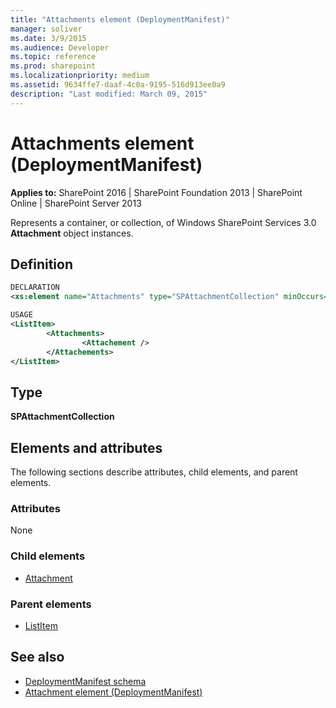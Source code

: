 ```yaml
---
title: "Attachments element (DeploymentManifest)"
manager: soliver
ms.date: 3/9/2015
ms.audience: Developer
ms.topic: reference
ms.prod: sharepoint
ms.localizationpriority: medium
ms.assetid: 9634ffe7-daaf-4c0a-9195-516d913ee0a9
description: "Last modified: March 09, 2015"
---
```


# Attachments element (DeploymentManifest)

**Applies to:** SharePoint 2016 | SharePoint Foundation 2013 | SharePoint Online | SharePoint Server 2013 
  
Represents a container, or collection, of Windows SharePoint Services 3.0 **Attachment** object instances. 

## Definition

```XML
DECLARATION
<xs:element name="Attachments" type="SPAttachmentCollection" minOccurs="0" maxOccurs="1" />

USAGE
<ListItem>
        <Attachments>
                <Attachement />
        </Attachements>
</ListItem>

```

## Type

**SPAttachmentCollection**
  
## Elements and attributes

The following sections describe attributes, child elements, and parent elements.

### Attributes

None
   
### Child elements

- [Attachment](attachment-element-deploymentmanifest.md)
   
### Parent elements

- [ListItem](listitem-element-deploymentmanifestspgenericobject.md)
   
## See also

- [DeploymentManifest schema](deploymentmanifest-schema.md)
- [Attachment element (DeploymentManifest)](attachment-element-deploymentmanifest.md)

